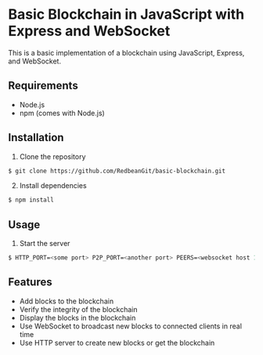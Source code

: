 # Basic Blockchain in JavaScript with Express and WebSocket

This is a basic implementation of a blockchain using JavaScript, Express, and WebSocket.

## Requirements

- Node.js
- npm (comes with Node.js)

## Installation

1. Clone the repository

```bash
$ git clone https://github.com/RedbeanGit/basic-blockchain.git
```

2. Install dependencies

```bash
$ npm install
```

## Usage

1. Start the server

```bash
$ HTTP_PORT=<some port> P2P_PORT=<another port> PEERS=<websocket host 1>,<websocket host n> npm start
```

## Features

- Add blocks to the blockchain
- Verify the integrity of the blockchain
- Display the blocks in the blockchain
- Use WebSocket to broadcast new blocks to connected clients in real time
- Use HTTP server to create new blocks or get the blockchain
